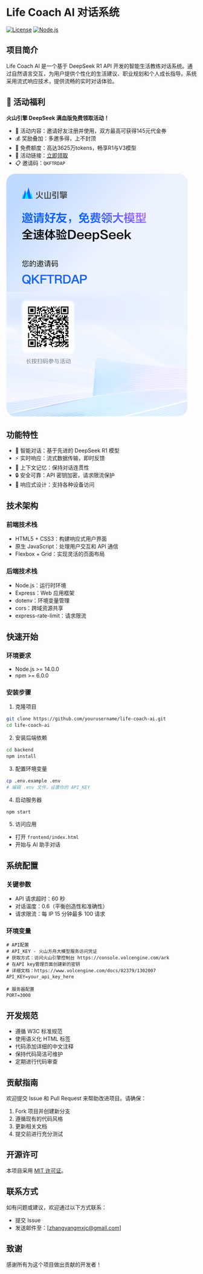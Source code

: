 # Life Coach AI 对话系统

[![License](https://img.shields.io/badge/license-MIT-blue.svg)](LICENSE)
[![Node.js](https://img.shields.io/badge/node-%3E%3D14.0.0-brightgreen.svg)](https://nodejs.org/)

## 项目简介

Life Coach AI 是一个基于 DeepSeek R1 API 开发的智能生活教练对话系统。通过自然语言交互，为用户提供个性化的生活建议、职业规划和个人成长指导。系统采用流式响应技术，提供流畅的实时对话体验。

## 🎁 活动福利

**火山引擎 DeepSeek 满血版免费领取活动！**

- 🎯 活动内容：邀请好友注册并使用，双方最高可获得145元代金券
- 💰 奖励叠加：多邀多得，上不封顶
- 🚀 免费额度：高达3625万tokens，畅享R1与V3模型
- 🔗 活动链接：[立即领取](https://www.volcengine.com/experience/ark?utm_term=202502dsinvite&ac=DSASUQY5&rc=QKFTRDAP)
- 📋 邀请码：`QKFTRDAP`

![火山引擎活动二维码](frontend/assets/qrcode.png)

## 功能特性

- 🤖 智能对话：基于先进的 DeepSeek R1 模型
- ⚡ 实时响应：流式数据传输，即时反馈
- 💾 上下文记忆：保持对话连贯性
- 🔒 安全可靠：API 密钥加密，请求限流保护
- 📱 响应式设计：支持各种设备访问

## 技术架构

### 前端技术栈

- HTML5 + CSS3：构建响应式用户界面
- 原生 JavaScript：处理用户交互和 API 通信
- Flexbox + Grid：实现灵活的页面布局

### 后端技术栈

- Node.js：运行时环境
- Express：Web 应用框架
- dotenv：环境变量管理
- cors：跨域资源共享
- express-rate-limit：请求限流

## 快速开始

### 环境要求

- Node.js >= 14.0.0
- npm >= 6.0.0

### 安装步骤

1. 克隆项目
```bash
git clone https://github.com/yourusername/life-coach-ai.git
cd life-coach-ai
```

2. 安装后端依赖
```bash
cd backend
npm install
```

3. 配置环境变量
```bash
cp .env.example .env
# 编辑 .env 文件，设置你的 API_KEY
```

4. 启动服务器
```bash
npm start
```

5. 访问应用
- 打开 `frontend/index.html`
- 开始与 AI 助手对话

## 系统配置

### 关键参数

- API 请求超时：60 秒
- 对话温度：0.6（平衡创造性和准确性）
- 请求限流：每 IP 15 分钟最多 100 请求

### 环境变量

```env
# API配置
# API_KEY - 火山方舟大模型服务访问凭证
# 获取方式：访问火山引擎控制台 https://console.volcengine.com/ark
# 在API key管理页面创建新的密钥
# 详细文档：https://www.volcengine.com/docs/82379/1302007
API_KEY=your_api_key_here

# 服务器配置
PORT=3000
```

## 开发规范

- 遵循 W3C 标准规范
- 使用语义化 HTML 标签
- 代码添加详细的中文注释
- 保持代码简洁可维护
- 定期进行代码审查

## 贡献指南

欢迎提交 Issue 和 Pull Request 来帮助改进项目。请确保：

1. Fork 项目并创建新分支
2. 遵循现有的代码风格
3. 更新相关文档
4. 提交前进行充分测试

## 开源许可

本项目采用 [MIT 许可证](LICENSE)。

## 联系方式

如有问题或建议，欢迎通过以下方式联系：

- 提交 Issue
- 发送邮件至：[zhangyangmxjc@gmail.com]

## 致谢

感谢所有为这个项目做出贡献的开发者！